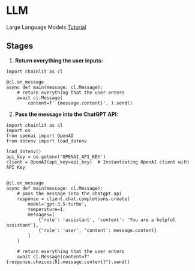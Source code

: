 # LLM
Large Language Models [Tutorial](https://youtu.be/xZDB1naRUlk?si=IxDqmmd35XrimPDJ)

## Stages
1. **Return everything the user inputs:**
```angular2html
import chainlit as cl

@cl.on_message
async def main(message: cl.Message):
    # return everything that the user enters
    await cl.Message(
        content=f' {message.content}', ).send()
```
2. **Pass the message into the ChatGPT API:**
```angular2html
import chainlit as cl
import os
from openai import OpenAI
from dotenv import load_dotenv

load_dotenv()
api_key = os.getenv('OPENAI_API_KEY')
client = OpenAI(api_key=api_key)  # Instantiating OpenAI client with API Key


@cl.on_message
async def main(message: cl.Message):
    # pass the message into the chatgpt api
    response = client.chat.completions.create(
        model='gpt-3.5-turbo',
        temperature=1,
        messages=[
            {'role': 'assistant', 'content': 'You are a helpful assistant'},
            {'role': 'user', 'content': message.content}
        ]
    )

    # return everything that the user enters
    await cl.Message(content=f"{response.choices[0].message.content}").send()
```